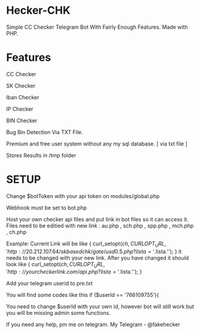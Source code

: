 # Hecker-CHK
Simple CC Checker Telegram Bot With Fairly Enough Features. Made with PHP. 

# Features 
CC Checker

SK Checker

Iban Checker

IP Checker

BIN Checker

Bug Bin Detection Via TXT File.

Premium and free user system without any my sql database. [ via txt file ]

Stores Results in /tmp folder

# SETUP 

Change $botToken with your api token on modules/global.php

Webhook must be set to bot.php

Host your own checker api files and put link in bot files so it can access it. Files need to be editied with new link : 
au.php , sch.php , spp.php , mch.php , ch.php

Example: Current Link will be like { curl_setopt($ch, CURLOPT_URL, 'http://20.212.107.64/skbasedchk/gate/usd0.5.php?lista='.$lista.''); } 
it needs to be changed with your new link. After you have changed it should look like { curl_setopt($ch, CURLOPT_URL, 'http://yourcheckerlink.com/api.php?lista='.$lista.''); } 

Add your telegram userid to pre.txt

You will find some codes like this if ($userId == '766109755'){

You need to change $userId with your own id, however bot will still work but you will be missing admin some functions.

If you need any help, pm me on telegram. 
My Telegram - @fakehecker
